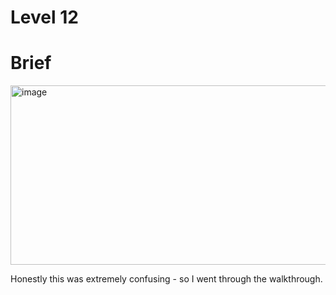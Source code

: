 # Level 12

# Brief

<img width="1647" height="287" alt="image" src="https://github.com/user-attachments/assets/1eabb33a-cce4-4927-8c4c-5ad58553829e" />

Honestly this was extremely confusing - so I went through the walkthrough.
